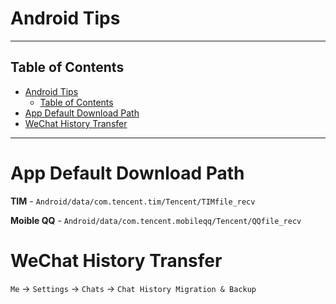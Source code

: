 # Android Tips

---

## Table of Contents
- [Android Tips](#android-tips)
  - [Table of Contents](#table-of-contents)
- [App Default Download Path](#app-default-download-path)
- [WeChat History Transfer](#wechat-history-transfer)

---

# App Default Download Path

**TIM** - `Android/data/com.tencent.tim/Tencent/TIMfile_recv`

**Moible QQ** - `Android/data/com.tencent.mobileqq/Tencent/QQfile_recv`

# WeChat History Transfer

`Me` ->  `Settings` -> `Chats` -> `Chat History Migration & Backup`



